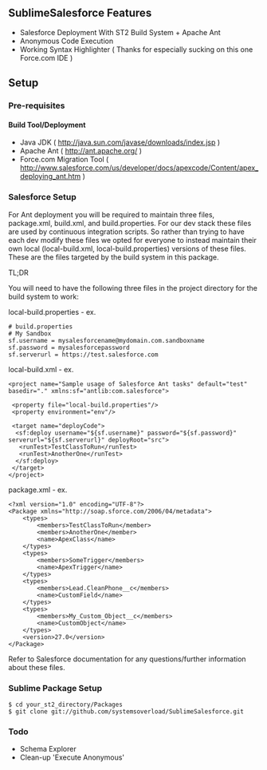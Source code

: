 ## SublimeSalesforce Features
* Salesforce Deployment With ST2 Build System + Apache Ant
* Anonymous Code Execution
* Working Syntax Highlighter ( Thanks for especially sucking on this one Force.com IDE )


## Setup
### Pre-requisites
#### Build Tool/Deployment
* Java JDK ( http://java.sun.com/javase/downloads/index.jsp )
* Apache Ant ( http://ant.apache.org/ )
* Force.com Migration Tool ( http://www.salesforce.com/us/developer/docs/apexcode/Content/apex_deploying_ant.htm )

### Salesforce Setup
For Ant deployment you will be required to maintain three files, package.xml, build.xml, and build.properties.
For our dev stack these files are used by continuous integration scripts. So rather than trying to have each dev
modify these files we opted for everyone to instead maintain their own local (local-build.xml, local-build.properties)
versions of these files. These are the files targeted by the build system in this package.

TL;DR

You will need to have the following three files in the project directory for the build system to work:

local-build.properties - ex.

```
# build.properties
# My Sandbox
sf.username = mysalesforcename@mydomain.com.sandboxname
sf.password = mysalesforcepassword
sf.serverurl = https://test.salesforce.com
```

local-build.xml - ex.
```
<project name="Sample usage of Salesforce Ant tasks" default="test" basedir="." xmlns:sf="antlib:com.salesforce">

 <property file="local-build.properties"/>
 <property environment="env"/>

 <target name="deployCode">
  <sf:deploy username="${sf.username}" password="${sf.password}" serverurl="${sf.serverurl}" deployRoot="src">
   <runTest>TestClassToRun</runTest>
   <runTest>AnotherOne</runTest>
  </sf:deploy>
 </target>
</project>
```

package.xml - ex.
```
<?xml version="1.0" encoding="UTF-8"?>
<Package xmlns="http://soap.sforce.com/2006/04/metadata">
    <types>
        <members>TestClassToRun</member>
    	<members>AnotherOne</member>
		<name>ApexClass</name>
    </types>
    <types>
        <members>SomeTrigger</members>
        <name>ApexTrigger</name>
    </types>
    <types>
        <members>Lead.CleanPhone__c</members>
        <name>CustomField</name>
    </types>
    <types>
        <members>My_Custom_Object__c</members>
        <name>CustomObject</name>
    </types>
    <version>27.0</version>
</Package>
```

Refer to Salesforce documentation for any questions/further information about these files.

### Sublime Package Setup
```
$ cd your_st2_directory/Packages
$ git clone git://github.com/systemsoverload/SublimeSalesforce.git
```

### Todo
* Schema Explorer
* Clean-up 'Execute Anonymous'
